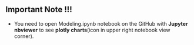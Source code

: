 ## Important Note !!!

- You need to open Modeling.ipynb notebook on the GitHub with <b>Jupyter nbviewer</b> to see <b>plotly charts</b>(icon in upper right notebook view corner).